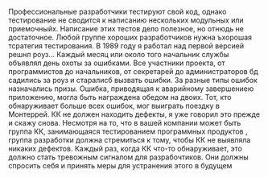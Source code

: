 Профессиональные разработчики тестируют свой код, однако тестирование не сводится к написанию нескольких модульных или приемочныйх. Написание этих тестов дело полезное, но отнюдь не достаточное. Любой группе хороших разработчиков нужна ъхорошая тсратегия тестирования. В 1989 году я работал над первой версией решнл роуз... Каждый месяц или около того начальник службы объявлял день охоты за ошибками. Все участники проекта, от программистов до начальников, от секретарей до администраторов бд садились за роуз и старалисб вызвать ошибки. За разные типы ошибок назначались призы. Ошибка, приводящая к аварийному завершениею приложению, могла быть награждена обедом на двоих. Тот, кто обнаруживает больше всех ошибок, мог выиграть поездку в Монтеррей. КК не должен находить дефекты, я уже говорил это прежде и скажу снова. Несмотря на то, что в вашей компании может быть группа КК, занимающаяся тестированием программных продуктов , группа разработки должна стремиться к тому, чтобы КК не выявляла никаких дефектов. Каждый раз, когда КК что-то обнаруживает, это должно стать тревожным сигналом для разрабочтиков. Они должны спросить себя и принять меры для устранения этого в будущем